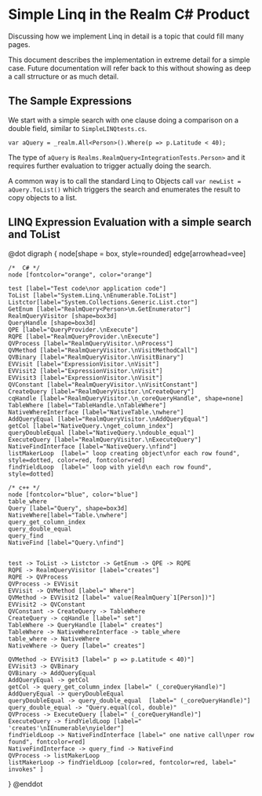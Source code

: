 Simple Linq in the Realm C# Product
======================================

Discussing how we implement Linq in detail is a topic that could fill many pages.

This document describes the implementation in extreme detail for a simple case. Future documentation will refer back to this without showing as deep a call strructure or as much detail.

The Sample Expressions
----------------------

We start with a simple search with one clause doing a comparison on a double field, similar to `SimpleLINQtests.cs`.

`var aQuery = _realm.All<Person>().Where(p => p.Latitude < 40);`

The type of `aQuery` is `Realms.RealmQuery<IntegrationTests.Person>` and it requires further evaluation to trigger actually doing the search.

A common way is to call the standard Linq to Objects call `var newList = aQuery.ToList()` which triggers the search and enumerates the result to copy objects to a list. 


LINQ Expression Evaluation with a simple search and ToList
---------------------------------------------------
@dot
digraph { 
    node[shape = box, style=rounded]
    edge[arrowhead=vee]

    /*  C# */
    node [fontcolor="orange", color="orange"]
    
    test [label="Test code\nor application code"]
    ToList [label="System.Linq.\nEnumerable.ToList"]
    Listctor[label="System.Collections.Generic.List.ctor"]
    GetEnum [label="RealmQuery<Person>\m.GetEnumerator"]
    RealmQueryVisitor [shape=box3d]
    QueryHandle [shape=box3d]
    QPE [label="QueryProvider.\nExecute"]
    RQPE [label="RealmQueryProvider.\nExecute"]
    QVProcess [label="RealmQueryVisitor.\nProcess"]
    QVMethod [label="RealmQueryVisitor.\nVisitMethodCall"]
    QVBinary [label="RealmQueryVisitor.\nVisitBinary"] 
    EVVisit [label="ExpressionVisitor.\nVisit"]
    EVVisit2 [label="ExpressionVisitor.\nVisit"]
    EVVisit3 [label="ExpressionVisitor.\nVisit"]
    QVConstant [label="RealmQueryVisitor.\nVisitConstant"]
    CreateQuery [label="RealmQueryVisitor.\nCreateQuery"]
    cqHandle [label="RealmQueryVisitor.\n_coreQueryHandle", shape=none]
    TableWhere [label="TableHandle.\nTableWhere"]
    NativeWhereInterface [label="NativeTable.\nwhere"]
    AddQueryEqual [label="RealmQueryVisitor.\nAddQueryEqual"]
    getCol [label="NativeQuery.\nget_column_index"]
    queryDoubleEqual [label="NativeQuery.\ndouble_equal"]
    ExecuteQuery [label="RealmQueryVisitor.\nExecuteQuery"]
    NativeFindInterface [label="NativeQuery.\nfind"]
    listMakerLoop  [label=" loop creating object\nfor each row found", style=dotted, color=red, fontcolor=red]
    findYieldLoop  [label=" loop with yield\n each row found", style=dotted]

    /* c++ */
    node [fontcolor="blue", color="blue"] 
    table_where
    Query [label="Query", shape=box3d]
    NativeWhere[label="Table.\nwhere"]
    query_get_column_index
    query_double_equal
    query_find
    NativeFind [label="Query.\nfind"]
    
    
    test -> ToList -> Listctor -> GetEnum -> QPE -> RQPE
    RQPE -> RealmQueryVisitor [label="creates"]
    RQPE -> QVProcess
    QVProcess -> EVVisit
    EVVisit -> QVMethod [label=" Where"]
    QVMethod -> EVVisit2 [label=" value(RealmQuery`1[Person])"]
    EVVisit2 -> QVConstant
    QVConstant -> CreateQuery -> TableWhere
    CreateQuery -> cqHandle [label=" set"]
    TableWhere -> QueryHandle [label=" creates"]
    TableWhere -> NativeWhereInterface -> table_where
    table_where -> NativeWhere
    NativeWhere -> Query [label=" creates"]

    QVMethod -> EVVisit3 [label=" p => p.Latitude < 40)"]
    EVVisit3 -> QVBinary
    QVBinary -> AddQueryEqual
    AddQueryEqual -> getCol
    getCol -> query_get_column_index [label=" (_coreQueryHandle)"]
    AddQueryEqual -> queryDoubleEqual
    queryDoubleEqual -> query_double_equal  [label=" (_coreQueryHandle)"]
    query_double_equal -> "Query.equal(col, double)"
    QVProcess -> ExecuteQuery [label=" (_coreQueryHandle)"]
    ExecuteQuery -> findYieldLoop [label=" 'creates'\nIEnumerable\nyielder"]
    findYieldLoop -> NativeFindInterface [label=" one native call\nper row found", fontcolor=red]
    NativeFindInterface -> query_find -> NativeFind
    QVProcess -> listMakerLoop
    listMakerLoop -> findYieldLoop [color=red, fontcolor=red, label=" invokes" ]
    
}
@enddot  